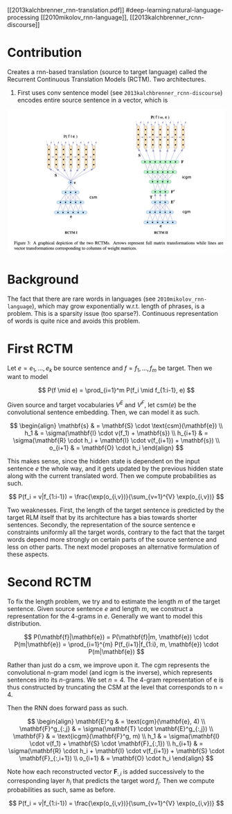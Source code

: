 [[2013kalchbrenner_rnn-translation.pdf]]
#deep-learning:natural-language-processing
[[2010mikolov_rnn-language]], [[2013kalchbrenner_rcnn-discourse]]

# Contribution 

   Creates a rnn-based translation (source to target language) called the Recurrent Continuous Translation Models (RCTM). Two architectures. 
   1. First uses conv sentence model (see `2013kalchbrenner_rcnn-discourse`) encodes entire source sentence in a vector, which is 

   ![image](rctm.png)

# Background 

   The fact that there are rare words in languages (see `2010mikolov_rnn-language`), which may grow exponentially w.r.t. length of phrases, is a problem. This is a sparsity issue (too sparse?). Continuous representation of words is quite nice and avoids this problem. 

# First RCTM 

   Let $e = e_1, \ldots, e_k$ be source sentence and $f = f_1, \ldots, f_m$ be target. Then we want to model 

   $$ 
      P(f \mid e) = \prod_{i=1}^m P(f_i \mid f_{1:i-1}, e)
   $$ 

   Given source and target vocabularies $V^E$ and $V^F$, let $\mathrm{csm}(e)$ be the convolutional sentence embedding. Then, we can model it as such. 

   $$ 
   \begin{align}
      \mathbf{s} & = \mathbf{S} \cdot \text{csm}(\mathbf{e}) \\ 
      h_1 & = \sigma(\mathbf{I} \cdot v(f_1) + \mathbf{s}) \\
      h_{i+1} & = \sigma(\mathbf{R} \cdot h_i + \mathbf{I} \cdot v(f_{i+1}) + \mathbf{s}) \\
      o_{i+1} & = \mathbf{O} \cdot h_i
   \end{align}
   $$ 

   This makes sense, since the hidden state is dependent on the input sentence $e$ the whole way, and it gets updated by the previous hidden state along with the current translated word. Then we compute probabilities as such. 

   $$ 
      P(f_i = v|f_{1:i-1}) = \frac{\exp(o_{i,v})}{\sum_{v=1}^{V} \exp(o_{i,v})}
   $$

   Two weaknesses.  First, the length of the target sentence is predicted by the target RLM itself that by its architecture has a bias towards shorter sentences. Secondly, the representation of the source sentence e constraints uniformly all the target words, contrary to the fact that the target words depend more strongly on certain parts of the source sentence and less on other parts. The next model proposes an alternative formulation of these aspects.

# Second RCTM 

   To fix the length problem, we try and to estimate the length $m$ of the target sentence. Given source sentence $e$ and length $m$, we construct a representation for the $4$-grams in $e$. Generally we want to model this distribution. 

   $$ 
      P(\mathbf{f}|\mathbf{e}) = P(\mathbf{f}|m, \mathbf{e}) \cdot P(m|\mathbf{e}) = \prod_{i=1}^{m} P(f_{i+1}|f_{1:i}, m, \mathbf{e}) \cdot P(m|\mathbf{e})
   $$

   Rather than just do a csm, we improve upon it. The cgm represents the convolutional n-gram model (and icgm is the inverse), which represents sentences into its $n$-grams. We set $n=4$. The 4-gram representation of e is thus constructed by truncating the CSM at the level that corresponds to n = 4.

   Then the RNN does forward pass as such. 

   $$ 
   \begin{align}
      \mathbf{E}^g & = \text{cgm}(\mathbf{e}, 4) \\
      \mathbf{F}^g_{:,j} & = \sigma(\mathbf{T} \cdot \mathbf{E}^g_{:,j}) \\ 
      \mathbf{F} & = \text{icgm}(\mathbf{F}^g, m) \\ 
      h_1 & = \sigma(\mathbf{I} \cdot v(f_1) + \mathbf{S} \cdot \mathbf{F}_{:,1}) \\ 
      h_{i+1} & = \sigma(\mathbf{R} \cdot h_i + \mathbf{I} \cdot v(f_{i+1}) + \mathbf{S} \cdot \mathbf{F}_{:,i+1}) \\ 
      o_{i+1} & = \mathbf{O} \cdot h_i
   \end{align}
   $$

   Note how each reconstructed vector $\mathbf{F}_{:,i}$ is added successively to the corresponding layer $h_i$ that predicts the target word $f_i$. Then we compute probabilities as such, same as before. 

   $$ 
      P(f_i = v|f_{1:i-1}) = \frac{\exp(o_{i,v})}{\sum_{v=1}^{V} \exp(o_{i,v})}
   $$

